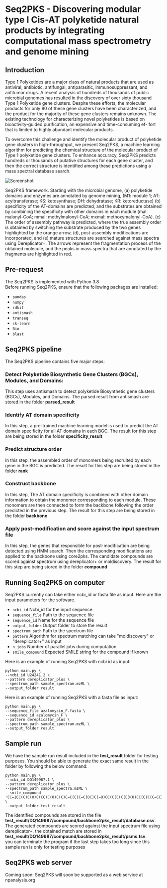 # Seq2PKS - Discovering modular type I Cis-AT polyketide natural products by integrating computational mass spectrometry and genome mining

## Introduction

Type 1 Polyketides are a major class of natural products that are used as antiviral, antibiotic, antifungal, antiparasitic, immunosuppressant, and antitumor drugs. A recent analysis of hundreds of thousands of public microbial genomes has resulted in the discovery of over sixty thousand Type 1 Polyketide gene clusters. Despite these efforts, the molecular products for only 80 of these gene clusters have been characterized, and the product for the majority of these gene clusters remains unknown. The existing technology for characterizing novel polyketides is based on bioactivity-guided purification, an expensive and time-consuming ef- fort that is limited to highly abundant molecular products. 

To overcome this challenge and identify the molecular product of polyketide gene clusters in high-throughput, we present Seq2PKS, a machine learning algorithm for predicting the chemical structure of the molecular product of Type 1 polyketide gene clusters. To enhance accuracy, Seq2PKS predicts hundreds or thousands of putative structures for each gene cluster, and then the correct structure is identified among these predictions using a mass spectral database search. 

![Screenshot](image/seq2PKS_pipeline.png)

Seq2PKS framework. Starting with the microbial genome, (a) polyketide domains and enzymes are annotated by genome mining, (M1: module 1; AT: acyltransferase; KS: ketosynthase; DH: dehydratase; KR: ketoreductase) (b) specificity of the AT-domains are predicted, and the substrates are obtained by combining the specificity with other domains in each module (mal: malonyl-CoA; mmal: methylmalonyl-CoA; mxmal: methoxymalonyl-CoA). (c) The order of assembly pathway is predicted, where the true assembly order is obtained by switching the substrate produced by the two genes highlighted by the orange arrow, (d), post-assembly modifications are incorporated, and (e) mature structures are searched against mass spectra using Dereplicator+. The arrows represent the fragmentation process of the obtained molecule, and the peaks in mass spectra that are annotated by the fragments are highlighted in red.

## Pre-request
The Seq2PKS is implemented with Python 3.8  
Before running Seq2PKS, ensure that the following packages are installed:

* `pandas`
* `numpy`
* `rdkit`
* `antismash`
* `transeq`
* `sk-learn`
* `Bio`
* `blast`


## Seq2PKS pipeline
The Seq2PKS pipeline contains five major steps:
### Detect Polyketide Biosynthetic Gene Clusters (BGCs), Modules, and Domains:
This step uses antismash to detect polyketide Biosynthetic gene clusters (BGCs), Modules, and Domains. The parsed result from antismash are stored in the folder **parsed_result**
### Identify AT domain specificity 
In this step, a pre-trained machine learning model is used to predict the AT domain specificity for all AT domains in each BGC. The result for this step are being stored in the folder **specificity_result**
### Predict structure order
In this step, the assembled order of monomers being recruited by each gene in the BGC is predicted. The result for this step are being stored in the folder **rank**
### Construct backbone
In this step, The AT domain specificity is combined with other domain information to obtain the monomer corresponding to each module. These monomers are then connected to form the backbone following the order predicted in the previous step. The result for this step are being stored in the folder **backbone** 
### Apply post-modification and score against the input spectrum file
In this step, the genes that responsible for post-modification are being detected using HMM search. Then the corresponding modifications are applied to the backbone using core2pks. The candidate compounds are scored against spectrum using dereplicator+ or moldiscovery. The result for this step are being stored in the folder **compound** 


## Running Seq2PKS on computer
Seq2PKS currently can take either ncbi_id or fasta file as input. Here are the input parameters for the software.

* `ncbi_id` Ncbi_id for the input sequence
* `sequence_file` Path to the sequence file
* `sequence_id` Name for the sequence file
* `output_folder` Output folder to store the result
* `spectrum_path` Path to the spectrum file
* `pattern` Algorithm for spectrum matching can take "moldiscovery" or "dereplicator+" as input
* `n_jobs` Number of parallel jobs during computation
* `smile_compound` Expected SMILE string for the compound if known

Here is an example of running Seq2PKS with ncbi id as input:
```
python main.py \
--ncbi_id U24241.2 \
--pattern dereplicator_plus \
--spectrum_path sample_spectram.mzML \
--output_folder result
```

Here is an example of running Seq2PKS with a fasta file as input:
```
python main.py \
--sequence_file azalomycin_F.fasta \
--sequence_id azalomycin_F \
--pattern dereplicator_plus \
--spectrum_path sample_spectram.mzML \
--output_folder result
```
## Sample run
We have the sample run result included in the **test_result** folder for testing purposes. You should be able to generate the exact same result in the folder by following the below command:
```
python main.py \
--ncbi_id DQ149987.1 \
--pattern dereplicator_plus \
--spectrum_path sample_spectra.mzML \
--smile_compound 'CC=1CC(C)C(O)C(CC)C(O)C(C)C=C(C)C=C(OC)C(=O)OC(C(C(C(C3(O)CC(C(C(C=CC)O3)C)OC2OC(C(OC(=O)N)C(O)C2)C)C)O)C)C(C=CC=1)OC' \
--output_folder test_result
```
The identified compounds are stored in the file **test_result/DQ149987/compound/backbone2pks_result/database.csv**.  
The generated compounds are scored against the input spectrum file using dereplicator+, the obtained match are stored in **test_result/DQ149987/compound/backbone2pks_result/psms.tsv**.  
you can terminate the program if the last step takes too long since this sample run is only for testing purposes

## Seq2PKS web server

Coming soon: Seq2PKS will soon be supported as a web service at npanalysis.org
